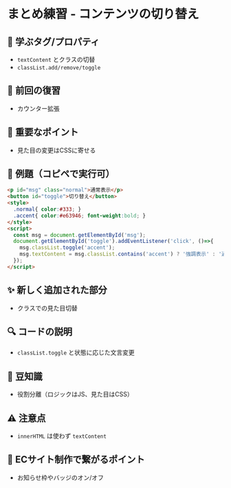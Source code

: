 # まとめ練習 - コンテンツの切り替え

## 🧩 **学ぶタグ/プロパティ**
- `textContent` とクラスの切替
- `classList.add/remove/toggle`

## 🔁 **前回の復習**
- カウンター拡張

## 📌 **重要なポイント**
- 見た目の変更はCSSに寄せる

## 🧪 **例題（コピペで実行可）**
```html
<p id="msg" class="normal">通常表示</p>
<button id="toggle">切り替え</button>
<style>
  .normal{ color:#333; }
  .accent{ color:#e63946; font-weight:bold; }
</style>
<script>
  const msg = document.getElementById('msg');
  document.getElementById('toggle').addEventListener('click', ()=>{
    msg.classList.toggle('accent');
    msg.textContent = msg.classList.contains('accent') ? '強調表示' : '通常表示';
  });
</script>
```

## ✨ **新しく追加された部分**
- クラスでの見た目切替

## 🔍 **コードの説明**
- `classList.toggle` と状態に応じた文言変更

## 📖 **豆知識**
- 役割分離（ロジックはJS、見た目はCSS）

## ⚠️ **注意点**
- `innerHTML` は使わず `textContent`

## 🛒 **ECサイト制作で繋がるポイント**
- お知らせ枠やバッジのオン/オフ
